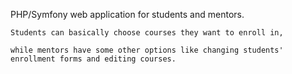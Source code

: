 PHP/Symfony web application for students and mentors.

	Students can basically choose courses they want to enroll in, 

	while mentors have some other options like changing students' enrollment forms and editing courses.